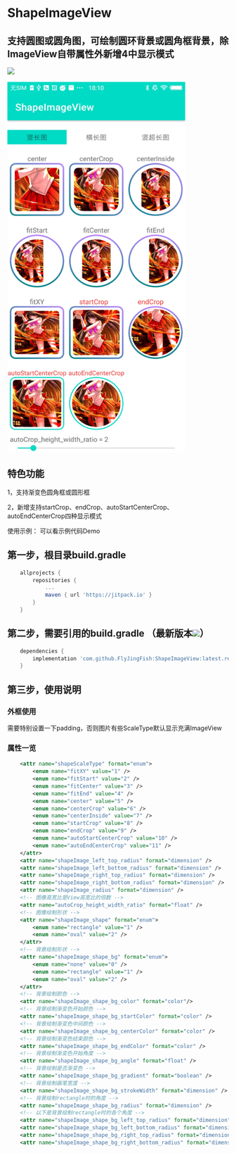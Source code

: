 # ShapeImageView
## 支持圆图或圆角图，可绘制圆环背景或圆角框背景，除ImageView自带属性外新增4中显示模式

[![](https://jitpack.io/v/FlyJingFish/ShapeImageView.svg)](https://jitpack.io/#FlyJingFish/ShapeImageView)


<img src="https://github.com/FlyJingFish/ShapeImageView/blob/master/screenshot/Screenshot_2022_0902_181056.jpg" width="405px" height="842px" alt="show" />

## 特色功能
1，支持渐变色圆角框或圆形框

2，新增支持startCrop、endCrop、autoStartCenterCrop、autoEndCenterCrop四种显示模式

使用示例：
    可以看示例代码Demo

## 第一步，根目录build.gradle

```gradle
    allprojects {
        repositories {
            ...
            maven { url 'https://jitpack.io' }
        }
    }
```
## 第二步，需要引用的build.gradle （最新版本[![](https://jitpack.io/v/FlyJingFish/ShapeImageView.svg)](https://jitpack.io/#FlyJingFish/ShapeImageView)）

```gradle
    dependencies {
        implementation 'com.github.FlyJingFish:ShapeImageView:latest.release.here'
    }
```
## 第三步，使用说明

### 外框使用

需要特别设置一下padding，否则图片有些ScaleType默认显示充满ImageView

### 属性一览

```xml
    <attr name="shapeScaleType" format="enum">
        <enum name="fitXY" value="1" />
        <enum name="fitStart" value="2" />
        <enum name="fitCenter" value="3" />
        <enum name="fitEnd" value="4" />
        <enum name="center" value="5" />
        <enum name="centerCrop" value="6" />
        <enum name="centerInside" value="7" />
        <enum name="startCrop" value="8" />
        <enum name="endCrop" value="9" />
        <enum name="autoStartCenterCrop" value="10" />
        <enum name="autoEndCenterCrop" value="11" />
    </attr>
    <attr name="shapeImage_left_top_radius" format="dimension" />
    <attr name="shapeImage_left_bottom_radius" format="dimension" />
    <attr name="shapeImage_right_top_radius" format="dimension" />
    <attr name="shapeImage_right_bottom_radius" format="dimension" />
    <attr name="shapeImage_radius" format="dimension" />
    <!-- 图像高宽比是View高宽比的倍数 -->
    <attr name="autoCrop_height_width_ratio" format="float" />
    <!-- 图像绘制形状 -->
    <attr name="shapeImage_shape" format="enum">
        <enum name="rectangle" value="1" />
        <enum name="oval" value="2" />
    </attr>
    <!-- 背景绘制形状 -->
    <attr name="shapeImage_shape_bg" format="enum">
        <enum name="none" value="0" />
        <enum name="rectangle" value="1" />
        <enum name="oval" value="2" />
    </attr>
    <!-- 背景绘制颜色 -->
    <attr name="shapeImage_shape_bg_color" format="color"/>
    <!-- 背景绘制渐变色开始颜色 -->
    <attr name="shapeImage_shape_bg_startColor" format="color" />
    <!-- 背景绘制渐变色中间颜色 -->
    <attr name="shapeImage_shape_bg_centerColor" format="color" />
    <!-- 背景绘制渐变色结束颜色 -->
    <attr name="shapeImage_shape_bg_endColor" format="color" />
    <!-- 背景绘制渐变色开始角度 -->
    <attr name="shapeImage_shape_bg_angle" format="float" />
    <!-- 背景绘制是否渐变色 -->
    <attr name="shapeImage_shape_bg_gradient" format="boolean" />
    <!-- 背景绘制画笔宽度 -->
    <attr name="shapeImage_shape_bg_strokeWidth" format="dimension" />
    <!-- 背景绘制rectangle时的角度 -->
    <attr name="shapeImage_shape_bg_radius" format="dimension" />
    <!-- 以下是背景绘制rectangle时的各个角度 -->
    <attr name="shapeImage_shape_bg_left_top_radius" format="dimension" />
    <attr name="shapeImage_shape_bg_left_bottom_radius" format="dimension" />
    <attr name="shapeImage_shape_bg_right_top_radius" format="dimension" />
    <attr name="shapeImage_shape_bg_right_bottom_radius" format="dimension" />
```


